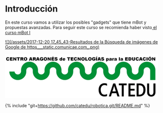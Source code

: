 # Introducción

En este curso vamos a utilizar los posibles "gadgets" que tiene mBot y propuestas avanzadas. Para seguir este curso se recomienda haber visto[ el curso mBot I](https://www.gitbook.com/book/catedu/robotica-educativa-con-mbot/details)

[![](/assets/2017-12-20 17_45_43-Resultados de la Búsqueda de imágenes de Google de https___static.comunicae.com_.png)](https://www.gitbook.com/book/catedu/robotica-educativa-con-mbot/details)

![](/assets/HERALDO-jpg.jpg)

{% include "git+https://github.com/catedu/robotica.git/README.md" %}

